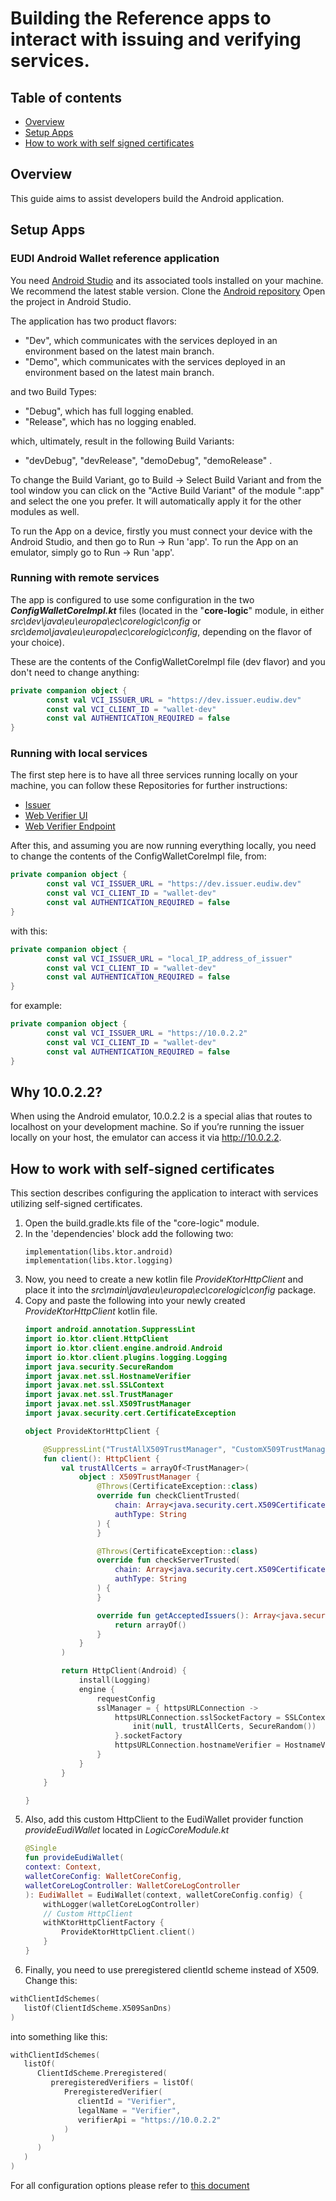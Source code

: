 # Building the Reference apps to interact with issuing and verifying services.
## Table of contents
* [Overview](#overview)
* [Setup Apps](#setup-apps)
* [How to work with self signed certificates](#how-to-work-with-self-signed-certificates)
## Overview
This guide aims to assist developers build the Android application.

## Setup Apps
### EUDI Android Wallet reference application
You need [Android Studio](https://developer.android.com/studio) and its associated tools installed on your machine. We recommend the latest stable version.
Clone the [Android repository](https://github.com/eu-digital-identity-wallet/eudi-app-android-wallet-ui)
Open the project in Android Studio.

The application has two product flavors:
- "Dev", which communicates with the services deployed in an environment based on the latest main branch.
- "Demo", which communicates with the services deployed in an environment based on the latest main branch.

and two Build Types:
- "Debug", which has full logging enabled.
- "Release", which has no logging enabled.

which, ultimately, result in the following Build Variants:

- "devDebug", "devRelease", "demoDebug", "demoRelease" .

To change the Build Variant, go to Build -> Select Build Variant and from the tool window you can click on the "Active Build Variant" of the module ":app" and select the one you prefer.
It will automatically apply it for the other modules as well.

To run the App on a device, firstly you must connect your device with the Android Studio, and then go to Run -> Run 'app'.
To run the App on an emulator, simply go to Run -> Run 'app'.

### Running with remote services
The app is configured to use some configuration in the two ***ConfigWalletCoreImpl.kt*** files (located in the "**core-logic**" module, in either
*src\dev\java\eu\europa\ec\corelogic\config* or
*src\demo\java\eu\europa\ec\corelogic\config*,
depending on the flavor of your choice).

These are the contents of the ConfigWalletCoreImpl file (dev flavor) and you don't need to change anything:
```Kotlin
private companion object {
        const val VCI_ISSUER_URL = "https://dev.issuer.eudiw.dev"
        const val VCI_CLIENT_ID = "wallet-dev"
        const val AUTHENTICATION_REQUIRED = false
}
```

### Running with local services
The first step here is to have all three services running locally on your machine,
you can follow these Repositories for further instructions:
* [Issuer](https://github.com/eu-digital-identity-wallet/eudi-srv-web-issuing-eudiw-py)
* [Web Verifier UI](https://github.com/eu-digital-identity-wallet/eudi-web-verifier)
* [Web Verifier Endpoint](https://github.com/eu-digital-identity-wallet/eudi-srv-web-verifier-endpoint-23220-4-kt)


After this, and assuming you are now running everything locally,
you need to change the contents of the ConfigWalletCoreImpl file, from:
```Kotlin
private companion object {
        const val VCI_ISSUER_URL = "https://dev.issuer.eudiw.dev"
        const val VCI_CLIENT_ID = "wallet-dev"
        const val AUTHENTICATION_REQUIRED = false
}
```
with this:
```Kotlin
private companion object {
        const val VCI_ISSUER_URL = "local_IP_address_of_issuer"
        const val VCI_CLIENT_ID = "wallet-dev"
        const val AUTHENTICATION_REQUIRED = false
}
```

for example:
```Kotlin
private companion object {
        const val VCI_ISSUER_URL = "https://10.0.2.2"
        const val VCI_CLIENT_ID = "wallet-dev"
        const val AUTHENTICATION_REQUIRED = false
}
```
## Why 10.0.2.2?

When using the Android emulator, 10.0.2.2 is a special alias that routes to localhost on your development machine.
So if you’re running the issuer locally on your host, the emulator can access it via http://10.0.2.2.

## How to work with self-signed certificates

This section describes configuring the application to interact with services utilizing self-signed certificates.

1. Open the build.gradle.kts file of the "core-logic" module.
2. In the 'dependencies' block add the following two:
    ```Gradle
    implementation(libs.ktor.android)
    implementation(libs.ktor.logging)
    ```
3. Now, you need to create a new kotlin file *ProvideKtorHttpClient* and place it into the *src\main\java\eu\europa\ec\corelogic\config* package.
4. Copy and paste the following into your newly created *ProvideKtorHttpClient* kotlin file.
    ```Kotlin
    import android.annotation.SuppressLint
    import io.ktor.client.HttpClient
    import io.ktor.client.engine.android.Android
    import io.ktor.client.plugins.logging.Logging
    import java.security.SecureRandom
    import javax.net.ssl.HostnameVerifier
    import javax.net.ssl.SSLContext
    import javax.net.ssl.TrustManager
    import javax.net.ssl.X509TrustManager
    import javax.security.cert.CertificateException
    
    object ProvideKtorHttpClient {

        @SuppressLint("TrustAllX509TrustManager", "CustomX509TrustManager")
        fun client(): HttpClient {
            val trustAllCerts = arrayOf<TrustManager>(
                object : X509TrustManager {
                    @Throws(CertificateException::class)
                    override fun checkClientTrusted(
                        chain: Array<java.security.cert.X509Certificate>,
                        authType: String
                    ) {
                    }

                    @Throws(CertificateException::class)
                    override fun checkServerTrusted(
                        chain: Array<java.security.cert.X509Certificate>,
                        authType: String
                    ) {
                    }

                    override fun getAcceptedIssuers(): Array<java.security.cert.X509Certificate> {
                        return arrayOf()
                    }
                }
            )

            return HttpClient(Android) {
                install(Logging)
                engine {
                    requestConfig
                    sslManager = { httpsURLConnection ->
                        httpsURLConnection.sslSocketFactory = SSLContext.getInstance("TLS").apply {
                            init(null, trustAllCerts, SecureRandom())
                        }.socketFactory
                        httpsURLConnection.hostnameVerifier = HostnameVerifier { _, _ -> true }
                    }
                }
            }
        }

    }
    ```
5. Also, add this custom HttpClient to the EudiWallet provider function *provideEudiWallet* located in *LogicCoreModule.kt*
    ```Kotlin
    @Single
    fun provideEudiWallet(
    context: Context,
    walletCoreConfig: WalletCoreConfig,
    walletCoreLogController: WalletCoreLogController
    ): EudiWallet = EudiWallet(context, walletCoreConfig.config) {
        withLogger(walletCoreLogController)
        // Custom HttpClient
        withKtorHttpClientFactory {
            ProvideKtorHttpClient.client()
        }
    }
    ```
6. Finally, you need to use preregistered clientId scheme instead of X509. Change this:
```Kotlin
withClientIdSchemes(
   listOf(ClientIdScheme.X509SanDns)
)
```
into something like this:
```Kotlin
withClientIdSchemes(
   listOf(
      ClientIdScheme.Preregistered(
         preregisteredVerifiers = listOf(
            PreregisteredVerifier(
               clientId = "Verifier",
               legalName = "Verifier",
               verifierApi = "https://10.0.2.2"
            )
         )
      )
   )
)
```

For all configuration options please refer to [this document](configuration.md)
